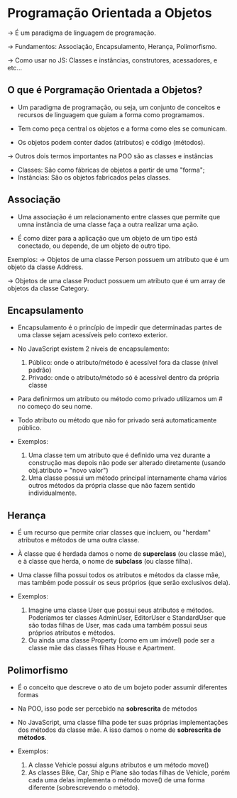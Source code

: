 # Programação Orientada a Objetos

-> É um paradigma de linguagem de programação.

-> Fundamentos: Associação, Encapsulamento, Herança, Polimorfismo.

-> Como usar no JS: Classes e instâncias, construtores, acessadores, e etc...

## O que é Porgramação Orientada a Objetos?

- Um paradigma de programação, ou seja, um conjunto de conceitos e recursos de linguagem que guiam a forma como programamos.

- Tem como peça central os objetos e a forma como eles se comunicam.

- Os objetos podem conter dados (atributos) e código (métodos).

-> Outros dois termos importantes na POO são as classes e instâncias

- Classes: São como fábricas de objetos a partir de uma "forma";
- Instâncias: São os objetos fabricados pelas classes.

## Associação

- Uma associação é um relacionamento entre classes que permite que umna instância de uma classe faça a outra realizar uma ação.

- É como dizer para a aplicação que um objeto de um tipo está conectado, ou depende, de um objeto de outro tipo.

Exemplos:
-> Objetos de uma classe Person possuem um atributo que é um objeto da classe Address.

-> Objetos de uma classe Product possuem um atributo que é um array de objetos da classe Category.

## Encapsulamento

- Encapsulamento é o princípio de impedir que determinadas partes de uma classe sejam acessíveis pelo contexo exterior.

- No JavaScript existem 2 níveis de encapsulamento:

  1. Público: onde o atributo/método é acessível fora da classe (nível padrão)
  2. Privado: onde o atributo/método só é acessível dentro da própria classe

- Para definirmos um atributo ou método como privado utilizamos um # no começo do seu nome.

- Todo atributo ou método que não for privado será automaticamente público.

- Exemplos:
  1. Uma classe tem um atributo que é definido uma vez durante a construção mas depois não pode ser alterado diretamente (usando obj.atributo = "novo valor")
  2. Uma classe possui um método principal internamente chama vários outros métodos da própria classe que não fazem sentido individualmente.

## Herança

- É um recurso que permite criar classes que incluem, ou "herdam" atributos e métodos de uma outra classe.

- À classe que é herdada damos o nome de **superclass** (ou classe mãe), e à classe que herda, o nome de **subclass** (ou classe filha).

- Uma classe filha possui todos os atributos e métodos da classe mãe, mas também pode possuir os seus próprios (que serão exclusivos dela).

- Exemplos:
  1. Imagine uma classe User que possui seus atributos e métodos. Poderíamos ter classes AdminUser, EditorUser e StandardUser que são todas filhas de User, mas cada uma também possui seus próprios atributos e métodos.
  2. Ou ainda uma classe Property (como em um imóvel) pode ser a classe mãe das classes filhas House e Apartment.

## Polimorfismo

- É o conceito que descreve o ato de um bojeto poder assumir diferentes formas

- Na POO, isso pode ser percebido na **sobrescrita** de métodos

- No JavaScript, uma classe filha pode ter suas próprias implementações dos métodos da classe mãe. A isso damos o nome de **sobrescrita de métodos**.

- Exemplos:
  1. A classe Vehicle possui alguns atributos e um método move()
  2. As classes Bike, Car, Ship e Plane são todas filhas de Vehicle, porém cada uma delas implementa o método move() de uma forma diferente (sobrescrevendo o método).
